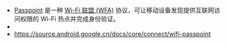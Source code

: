 - [Passpoint](https://www.wi-fi.org/discover-wi-fi/passpoint) 是一种 [Wi-Fi 联盟 (WFA)](https://www.wi-fi.org/) 协议，可让移动设备发现提供互联网访问权限的 Wi-Fi 热点并完成身份验证。
-
- https://source.android.google.cn/docs/core/connect/wifi-passpoint